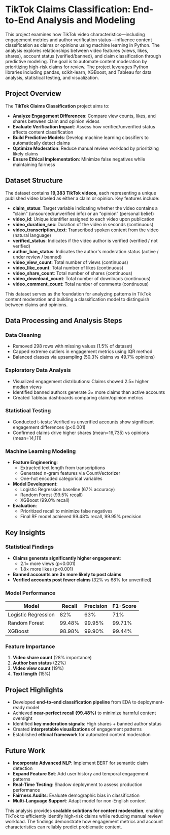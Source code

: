 # **TikTok Claims Classification: End-to-End Analysis and Modeling**  

This project examines how TikTok video characteristics—including engagement metrics and author verification status—influence content classification as claims or opinions using machine learning in Python. The analysis explores relationships between video features (views, likes, shares), account status (verified/banned), and claim classification through predictive modeling. The goal is to automate content moderation by prioritizing high-risk claims for review. The project leverages Python libraries including pandas, scikit-learn, XGBoost, and Tableau for data analysis, statistical testing, and visualization.

## **Project Overview**  

The **TikTok Claims Classification** project aims to:  

- **Analyze Engagement Differences**: Compare view counts, likes, and shares between claim and opinion videos  
- **Evaluate Verification Impact**: Assess how verified/unverified status affects content classification  
- **Build Predictive Models**: Develop machine learning classifiers to automatically detect claims  
- **Optimize Moderation**: Reduce manual review workload by prioritizing likely claims  
- **Ensure Ethical Implementation**: Minimize false negatives while maintaining fairness  

## **Dataset Structure**  

The dataset contains **19,383 TikTok videos**, each representing a unique published video labeled as either a claim or opinion. Key features include:

- **claim_status**: Target variable indicating whether the video contains a “claim” (unsourced/unverified info) or an “opinion” (personal belief)  
- **video_id**: Unique identifier assigned to each video upon publication  
- **video_duration_sec**: Duration of the video in seconds (continuous)  
- **video_transcription_text**: Transcribed spoken content from the video (natural language)  
- **verified_status**: Indicates if the video author is verified (verified / not verified)  
- **author_ban_status**: Indicates the author's moderation status (active / under review / banned)  
- **video_view_count**: Total number of views (continuous)  
- **video_like_count**: Total number of likes (continuous)  
- **video_share_count**: Total number of shares (continuous)  
- **video_download_count**: Total number of downloads (continuous)  
- **video_comment_count**: Total number of comments (continuous)  

This dataset serves as the foundation for analyzing patterns in TikTok content moderation and building a classification model to distinguish between claims and opinions.

## **Data Processing and Analysis Steps**  

### **Data Cleaning**  
- Removed 298 rows with missing values (1.5% of dataset)  
- Capped extreme outliers in engagement metrics using IQR method  
- Balanced classes via upsampling (50.3% claims vs 49.7% opinions)  

### **Exploratory Data Analysis**  
- Visualized engagement distributions: Claims showed 2.5× higher median views  
- Identified banned authors generate 3× more claims than active accounts  
- Created Tableau dashboards comparing claim/opinion metrics  

### **Statistical Testing**  
- Conducted t-tests: Verified vs unverified accounts show significant engagement differences (p<0.001)  
- Confirmed claims drive higher shares (mean=16,735) vs opinions (mean=14,111)  

### **Machine Learning Modeling**  
- **Feature Engineering**:  
  - Extracted text length from transcriptions  
  - Generated n-gram features via CountVectorizer  
  - One-hot encoded categorical variables  
- **Model Development**:  
  - Logistic Regression baseline (67% accuracy)  
  - Random Forest (99.5% recall)  
  - XGBoost (99.0% recall)  
- **Evaluation**:  
  - Prioritized recall to minimize false negatives  
  - Final RF model achieved 99.48% recall, 99.95% precision  

## **Key Insights**  

### **Statistical Findings**  
- **Claims generate significantly higher engagement**:  
  - 2.1× more views (p<0.001)  
  - 1.8× more likes (p<0.001)  
- **Banned accounts are 3× more likely to post claims**  
- **Verified accounts post fewer claims** (32% vs 68% for unverified)  

### **Model Performance**

| Model               | Recall  | Precision | F1-Score |
|---------------------|---------|-----------|----------|
| Logistic Regression | 82%     | 63%       | 71%      |
| Random Forest       | 99.48%  | 99.95%    | 99.71%   |
| XGBoost             | 98.98%  | 99.90%    | 99.44%   |


### **Feature Importance**  
1. **Video share count** (28% importance)  
2. **Author ban status** (22%)  
3. **Video view count** (19%)  
4. **Text length** (15%)  

## **Project Highlights**  

- Developed **end-to-end classification pipeline** from EDA to deployment-ready model  
- Achieved **near-perfect recall (99.48%)** to minimize harmful content oversight  
- Identified **key moderation signals**: High shares + banned author status  
- Created **interpretable visualizations** of engagement patterns  
- Established **ethical framework** for automated content moderation  

## **Future Work**  

- **Incorporate Advanced NLP**: Implement BERT for semantic claim detection  
- **Expand Feature Set**: Add user history and temporal engagement patterns  
- **Real-Time Testing**: Shadow deployment to assess production performance  
- **Fairness Audits**: Evaluate demographic bias in classification  
- **Multi-Language Support**: Adapt model for non-English content  

This analysis provides **scalable solutions for content moderation**, enabling TikTok to efficiently identify high-risk claims while reducing manual review workload. The findings demonstrate how engagement metrics and account characteristics can reliably predict problematic content.
